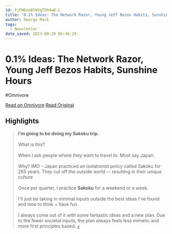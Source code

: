 ```yaml
---
id: FjFWEooBlWVgTDh4wD-L
title: "0.1% Ideas: The Network Razor, Young Jeff Bezos Habits, Sunshine Hours"
author: George Mack
tags:
  - Newsletter
date_saved: 2023-08-20 05:46:29
---
```


# 0.1% Ideas: The Network Razor, Young Jeff Bezos Habits, Sunshine Hours
#Omnivore

[Read on Omnivore](https://omnivore.app/me/0-1-ideas-the-network-razor-young-jeff-bezos-habits-sunshine-hou-18a1256c027)
[Read Original](https://omnivore.app/no_url?q=6434cce5-befc-473c-902d-252d1850e57d)

## Highlights

> ​**I'm going to be doing my Sakoku trip.** ​  
> ​  
> What is this?   
> ​  
> When I ask people where they want to travel to: Most say Japan.   
> ​  
> Why? IMO - Japan practiced an isolationist policy called Sakoku for 265 years. They cut off the outside world -- resulting in their unique culture   
> ​  
> Once per quarter, I practice **Sakoku** for a weekend or a week.   
> ​  
> I'll just be taking in minimal inputs outside the best ideas I've found and time to think + have fun.   
> ​  
> I always come out of it with some fantastic ideas and a new plan. Due to the fewer societal inputs, the plan always feels less mimetic and more first principles based. [⤴️](https://omnivore.app/me/0-1-ideas-the-network-razor-young-jeff-bezos-habits-sunshine-hou-18a1256c027#1df93831-3b2a-4f4a-8ce1-1f2170efcd3f) 

